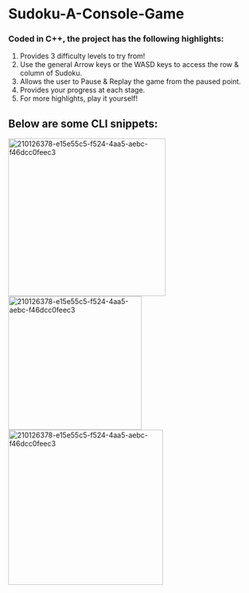 # Sudoku-A-Console-Game
### Coded in C++, the project has the following highlights:
1. Provides 3 difficulty levels to try from!
2. Use the general Arrow keys or the WASD keys to access the row & column of Sudoku. 
3. Allows the user to Pause & Replay the game from the paused point. 
4. Provides your progress at each stage. 
5. For more highlights, play it yourself!

## Below are some CLI snippets:
<img width="316" alt="210126378-e15e55c5-f524-4aa5-aebc-f46dcc0feec3" src="https://user-images.githubusercontent.com/92112717/213222895-3f035b6c-e624-4a86-985f-d00d29c2ae22.png">

<img width="268" alt="210126378-e15e55c5-f524-4aa5-aebc-f46dcc0feec3" src="https://user-images.githubusercontent.com/92112717/213223727-1635a544-2487-423a-aaef-0fdadba3c928.png">

<img width="311" alt="210126378-e15e55c5-f524-4aa5-aebc-f46dcc0feec3" src="https://user-images.githubusercontent.com/92112717/213224175-c61af306-d3ca-4286-9562-8a96ff7e629d.png">

